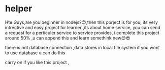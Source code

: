 # helper

Hte Guys,are you beginner in nodejs?😍,then this porject is for you,
its very intrective and easy project for learner ,its about home service,
you can send a request for a perticuler service to service provides,
i complete this project around 50% ,u can append this and learn somethink new😍😍

there is not database connection ,data stores in local file system if you wont to use database u can do this 


carry on if you like this project ,
